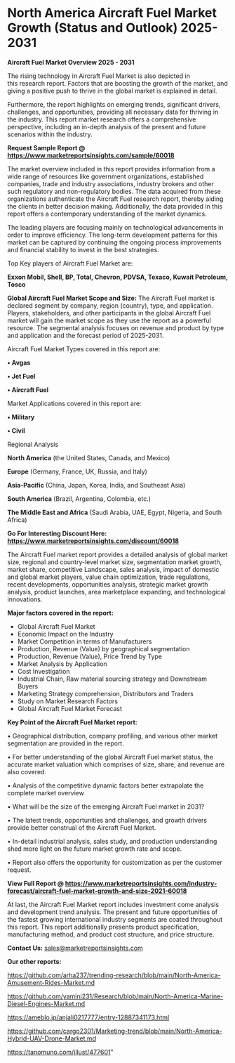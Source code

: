 # North America Aircraft Fuel Market Growth (Status and Outlook) 2025-2031

<Strong> Aircraft Fuel Market Overview 2025 - 2031</strong>

The rising technology in Aircraft Fuel Market is also depicted in this research report. Factors that are boosting the growth of the market, and giving a positive push to thrive in the global market is explained in detail.

Furthermore, the report highlights on emerging trends, significant drivers, challenges, and opportunities, providing all necessary data for thriving in the industry. This report market research offers a comprehensive perspective, including an in-depth analysis of the present and future scenarios within the industry.

<strong>Request Sample Report @ <a href=https://www.marketreportsinsights.com/sample/60018>https://www.marketreportsinsights.com/sample/60018</a></strong>

The market overview included in this report provides information from a wide range of resources like government organizations, established companies, trade and industry associations, industry brokers and other such regulatory and non-regulatory bodies. The data acquired from these organizations authenticate the Aircraft Fuel research report, thereby aiding the clients in better decision making. Additionally, the data provided in this report offers a contemporary understanding of the market dynamics.

The leading players are focusing mainly on technological advancements in order to improve efficiency. The long-term development patterns for this market can be captured by continuing the ongoing process improvements and financial stability to invest in the best strategies.

Top Key players of Aircraft Fuel Market are:

<strong>Exxon Mobil, Shell, BP, Total, Chevron, PDVSA, Texaco, Kuwait Petroleum, Tosco</strong>

<strong><b>Global Aircraft Fuel Market Scope and Size:</b></strong>
The Aircraft Fuel market is declared segment by company, region (country), type, and application. Players, stakeholders, and other participants in the global Aircraft Fuel market will gain the market scope as they use the report as a powerful resource. The segmental analysis focuses on revenue and product by type and application and the forecast period of 2025-2031.

Aircraft Fuel Market Types covered in this report are:

<strong>• Avgas

• Jet Fuel

• Aircraft Fuel</strong>

Market Applications covered in this report are:

<strong>• Military

• Civil</strong> 

Regional Analysis

<strong>North America</strong> (the United States, Canada, and Mexico)

<strong>Europe</strong> (Germany, France, UK, Russia, and Italy)

<strong>Asia-Pacific</strong> (China, Japan, Korea, India, and Southeast Asia)

<strong>South America</strong> (Brazil, Argentina, Colombia, etc.)

<strong>The Middle East and Africa</strong> (Saudi Arabia, UAE, Egypt, Nigeria, and South Africa)

<strong>Go For Interesting Discount Here: <a href=https://www.marketreportsinsights.com/discount/60018>https://www.marketreportsinsights.com/discount/60018</a></strong>

The Aircraft Fuel market report provides a detailed analysis of global market size, regional and country-level market size, segmentation market growth, market share, competitive Landscape, sales analysis, impact of domestic and global market players, value chain optimization, trade regulations, recent developments, opportunities analysis, strategic market growth analysis, product launches, area marketplace expanding, and technological innovations.

<strong><b>Major factors covered in the report:</b></strong>
<ul>
  <li>Global Aircraft Fuel Market </li>
  <li>Economic Impact on the Industry</li>
  <li>Market Competition in terms of Manufacturers</li>
  <li>Production, Revenue (Value) by geographical segmentation</li>
  <li>Production, Revenue (Value), Price Trend by Type</li>
  <li>Market Analysis by Application</li>
  <li>Cost Investigation</li>
  <li>Industrial Chain, Raw material sourcing strategy and Downstream Buyers</li>
  <li>Marketing Strategy comprehension, Distributors and Traders</li>
  <li>Study on Market Research Factors</li>
  <li>Global Aircraft Fuel Market Forecast</li>
</ul>

<strong><b>Key Point of the Aircraft Fuel Market report:</b></strong>

• Geographical distribution, company profiling, and various other market segmentation are provided in the report.

• For better understanding of the global Aircraft Fuel market status, the accurate market valuation which comprises of size, share, and revenue are also covered.

• Analysis of the competitive dynamic factors better extrapolate the complete market overview

• What will be the size of the emerging Aircraft Fuel market in 2031?

• The latest trends, opportunities and challenges, and growth drivers provide better construal of the Aircraft Fuel Market.

• In-detail industrial analysis, sales study, and production understanding shed more light on the future market growth rate and scope.

• Report also offers the opportunity for customization as per the customer request.

<strong><b>View Full Report @ <a href=https://www.marketreportsinsights.com/industry-forecast/aircraft-fuel-market-growth-and-size-2021-60018>https://www.marketreportsinsights.com/industry-forecast/aircraft-fuel-market-growth-and-size-2021-60018</a></b></strong>


At last, the Aircraft Fuel Market report includes investment come analysis and development trend analysis. The present and future opportunities of the fastest growing international industry segments are coated throughout this report. This report additionally presents product specification, manufacturing method, and product cost structure, and price structure.

<strong>Contact Us:</strong>
sales@marketreportsinsights.com

<strong>Our other reports:</strong>

<a href=https://github.com/arha237/trending-research/blob/main/North-America-Amusement-Rides-Market.md>https://github.com/arha237/trending-research/blob/main/North-America-Amusement-Rides-Market.md</a>

<a href=https://github.com/yamini231/Research/blob/main/North-America-Marine-Diesel-Engines-Market.md>https://github.com/yamini231/Research/blob/main/North-America-Marine-Diesel-Engines-Market.md</a>

<a href=https://ameblo.jp/anjali0217777/entry-12887341173.html>https://ameblo.jp/anjali0217777/entry-12887341173.html</a>

<a href=https://github.com/cargo2301/Marketing-trend/blob/main/North-America-Hybrid-UAV-Drone-Market.md>https://github.com/cargo2301/Marketing-trend/blob/main/North-America-Hybrid-UAV-Drone-Market.md</a>

<a href=https://tanomuno.com/illust/477601>https://tanomuno.com/illust/477601</a>"
